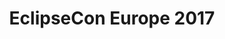 ---
key: eclipsecon-europe-2017
title: EclipseCon Europe 2017
topic:
  - Leveraging Open Source Projects for Open Source Management
id: eclipsecon-europe-2017
format: talk
tags:
  - talk
speakers:
  - name: "Marcel Kurzmann"
    affiliation: " Bosch Software Innovations GmbH"
    about: ""
    speakerimage: ""
    address: ""
    linkedin: ""
    github: ""
presentation:
  session_link: "<https://www.eclipsecon.org/europe2017>"
  slides_link: "<https://www.eclipsecon.org/europe2017/sites/default/files/slides/Leveraging_Open_Source_Projects_for_OSM_EclipseCon.pdf>"
  video_link: "<https://youtu.be/z19ifXKAkgE>"
draft: false
description: |
  In this session, Marcel Kurzmann from Bosch Software Innovations GmbH discusses how open-source projects can be leveraged for effective open-source management. The talk highlights strategies for managing open-source software in projects and the benefits of using open-source tools for governance, compliance, and collaboration.
  - **Session Highlights**:
    - How to leverage open-source projects for effective management
    - Key tools and strategies for open-source governance
    - Real-world examples and best practices
  - For more details, visit the [official session page](https://www.eclipsecon.org/europe2017).
---